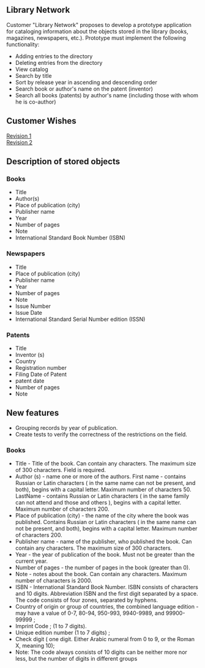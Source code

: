 Library Network
---------------
Customer "Library Network" proposes to develop a prototype application for cataloging information about the objects stored in the library (books, magazines, newspapers, etc.).
Prototype must implement the following functionality:  
- Adding entries to the directory
- Deleting entries from the directory
- View catalog
- Search by title
- Sort by release year in ascending and descending order
- Search book or author's name on the patent (inventor)
- Search all books (patents) by author's name (including those with whom he is co-author)

Сustomer Wishes
---------------
[Revision 1](#r1)  
[Revision 2](#r2)  

<a name="r1"></a>
Description of stored objects
-----------------------------
### Books
- Title
- Author(s)
- Place of publication (city)
- Publisher name
- Year
- Number of pages
- Note
- International Standard Book Number (ISBN)

### Newspapers
- Title
- Place of publication (city)
- Publisher name
- Year
- Number of pages
- Note
- Issue Number
- Issue Date
- International Standard Serial Number edition (ISSN)

### Patents
- Title
- Inventor (s)
- Country
- Registration number
- Filing Date of Patent
- patent date
- Number of pages
- Note

<a name="r2"></a>
New features
------------
- Grouping records by year of publication.
- Create tests to verify the correctness of the restrictions on the field.

### Books
- Title - Title of the book. Can contain any characters. The maximum size of 300 characters. Field is required.
- Author (s) - name one or more of the authors.
  First name - contains Russian or Latin characters ( in the same name can not be present, and both),
  begins with a capital letter. Maximum number of characters 50.
  LastName - contains Russian or Latin characters ( in the same family can not attend and those and others ), begins with a capital letter. Maximum number of characters 200.
- Place of publication (city) - the name of the city where the book was published.
  Contains Russian or Latin characters ( in the same name can not be present, and both),
  begins with a capital letter. Maximum number of characters 200.
- Publisher name - name of the publisher, who published the book. Can contain any characters. 
  The maximum size of 300 characters.
- Year - the year of publication of the book. Must not be greater than the current year.
- Number of pages - the number of pages in the book (greater than 0).
- Note - notes about the book. Can contain any characters. Maximum number of characters is 2000.
- ISBN - International Standard Book Number. ISBN consists of characters and 10 digits. 
  Abbreviation ISBN and the first digit separated by a space. The code consists of four zones, separated by hyphens.
- Country of origin or group of countries, the combined language edition - may have a value of 0-7, 80-94, 950-993, 9940-9989, and 99900-99999 ;
- Imprint Code ; (1 to 7 digits).
- Unique edition number (1 to 7 digits) ;
- Check digit ( one digit. Either Arabic numeral from 0 to 9, or the Roman X, meaning 10);
- Note: The code always consists of 10 digits can be neither more nor less, but the number of digits in different groups
